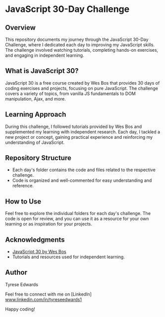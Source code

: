 # JavaScript 30-Day Challenge

## Overview
This repository documents my journey through the JavaScript 30-Day Challenge, where I dedicated each day to improving my JavaScript skills. The challenge involved watching tutorials, completing hands-on exercises, and engaging in independent learning.

## What is JavaScript 30?
JavaScript 30 is a free course created by Wes Bos that provides 30 days of coding exercises and projects, focusing on pure JavaScript. The challenge covers a variety of topics, from vanilla JS fundamentals to DOM manipulation, Ajax, and more.

## Learning Approach
During this challenge, I followed tutorials provided by Wes Bos and supplemented my learning with independent research. Each day, I tackled a new project or concept, gaining practical experience and reinforcing my understanding of JavaScript.

## Repository Structure
- Each day's folder contains the code and files related to the respective challenge.
- Code is organized and well-commented for easy understanding and reference.

## How to Use
Feel free to explore the individual folders for each day's challenge. The code is open for review, and you can use it as a resource for your own learning or as inspiration for your projects.

## Acknowledgments
- [JavaScript 30 by Wes Bos](https://javascript30.com/)
- Tutorials and resources used for independent learning.

## Author
Tyrese Edwards

Feel free to connect with me on [LinkedIn] www.linkedin.com/in/tyreseedwards1

Happy coding!
